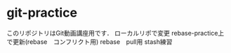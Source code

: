 ﻿# git-practice
このリポジトリはGit動画講座用です．
ローカルリポで変更
rebase-practice上で更新(rebase　コンフリクト用)
rebase　pull用
stash練習
